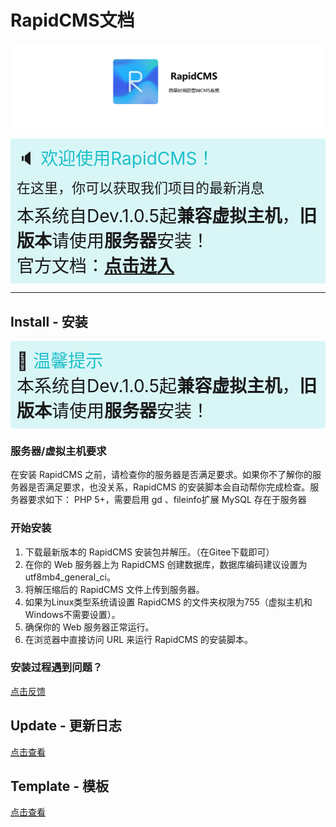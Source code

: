 # RapidCMS文档
![avatar](68747470733a2f2f63646e2e6e6c61726b2e636f6d2f79757175652f302f323032332f706e672f32313837363138352f313637333933343232383134392d37653131363264382d313635652d343532342d613037302d3031633433333564303133382e706e67.png)
<div style="background-color:rgba(181, 239, 242, 0.5);border-radius:4px;padding:10px;font-size:28px;">
<ne-h1 style="margin-top:0;">
<ne-heading-content>
<ne-text>🔈</ne-text>
<ne-text style="color: rgb(29, 192, 201);font-size:28px;">欢迎使用RapidCMS！</ne-text>
</ne-heading-content>
</ne-h1>
<br>
<ne-p style="margin-bottom:7.83px;display:block;"><ne-text style="font-size:22px;">在这里，你可以获取我们项目的最新消息</ne-text><span><br></span></ne-p>
<ne-p><ne-text>本系统自Dev.1.0.5起</ne-text><ne-text></ne-text><b>兼容虚拟主机</b></ne-text><ne-text>，</ne-text><ne-text><b>旧版本</b></ne-text><ne-text>请使用</ne-text><ne-text><b>服务器</b></ne-text><ne-text>安装！</ne-text><span><br></span></ne-p>
<ne-p><ne-text>官方文档：</ne-text><ne-text><b><a href="https://yuque.com/rapid/cms">点击进入</a></b></ne-text><span><br></span></ne-p>
</div>

------------

## Install - 安装
<div style="background-color:rgba(181, 239, 242, 0.5);border-radius:4px;padding:10px;font-size:28px;">
<ne-h1 style="margin-top:0;">
<ne-heading-content>
<ne-text>📰</ne-text>
<ne-text style="color: rgb(29, 192, 201);font-size:28px;">温馨提示</ne-text>
</ne-heading-content>
</ne-h1>
<br>
<ne-p><ne-text>本系统自Dev.1.0.5起</ne-text><ne-text></ne-text><b>兼容虚拟主机</b></ne-text><ne-text>，</ne-text><ne-text><b>旧版本</b></ne-text><ne-text>请使用</ne-text><ne-text><b>服务器</b></ne-text><ne-text>安装！</ne-text><span><br></span></ne-p>
</div>


### 服务器/虚拟主机要求
在安装 RapidCMS 之前，请检查你的服务器是否满足要求。如果你不了解你的服务器是否满足要求，也没关系，RapidCMS 的安装脚本会自动帮你完成检查。服务器要求如下：
PHP 5+，需要启用 gd 、fileinfo扩展
MySQL 存在于服务器


### 开始安装
1. 下载最新版本的 RapidCMS 安装包并解压。（在Gitee下载即可）
2. 在你的 Web 服务器上为 RapidCMS 创建数据库，数据库编码建议设置为 utf8mb4_general_ci。
3. 将解压缩后的 RapidCMS 文件上传到服务器。
4. 如果为Linux类型系统请设置 RapidCMS 的文件夹权限为755（虚拟主机和Windows不需要设置）。
5. 确保你的 Web 服务器正常运行。
6. 在浏览器中直接访问 URL 来运行 RapidCMS 的安装脚本。


### 安装过程遇到问题？
[点击反馈](https://www.yuque.com/forms/share/5f1ff8aa-2774-4cbc-950c-a594b654830f)



## Update - 更新日志
[点击查看](https://www.yuque.com/rapid/cms/lbb0budyc9v8a0ss)



## Template - 模板
[点击查看](https://www.yuque.com/rapid/cms/zrvwswxpbexm3yvu)
